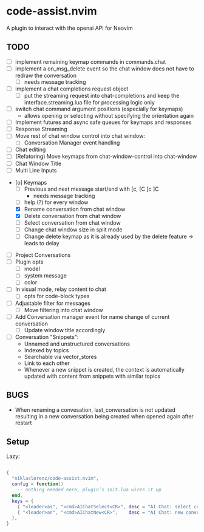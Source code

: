 # code-assist.nvim

A plugin to interact with the openai API for Neovim

## TODO

- [ ] implement remaining keymap commands in commands.chat
- [ ] implement a on_msg_delete event so the chat window does not have to redraw the conversation
  - [ ] needs message tracking
- [ ] implement a chat completions request object
  - [ ] put the streaming request into chat-completions and keep the interface.streaming.lua file
        for processing logic only
- [ ] switch chat command argument positions (especially for keymaps)
  - allows opening or selecting without specifying the orientation again
- [ ] Implement futures and async safe queues for keymaps and responses
- [ ] Response Streaming
- [ ] Move rest of chat window control into chat window:
  - [ ] Conversation Manager event handling
- [ ] Chat editing
- [ ] (Refatoring) Move keymaps from chat-window-control into chat-window
- [ ] Chat Window Title
- [ ] Multi Line Inputs
- [o] Keymaps
  - [ ] Previous and next message start/end with \[c, \[C \]c \]C
    - needs message tracking
  - [ ] help (?) for every window
  - [x] Rename conversation from chat window
  - [x] Delete conversation from chat window
  - [ ] Select conversation from chat window
  - [ ] Change chat window size in split mode
  - [ ] Change delete keymap as it is already used by the delete feature -> leads to delay
- [ ] Project Conversations
- [ ] Plugin opts
  - [ ] model
  - [ ] system message
  - [ ] color
- [ ] In visual mode, relay content to chat
  - [ ] opts for code-block types
- [ ] Adjustable filter for messages
  - [ ] Move filtering into chat window
- [ ] Add Conversation manager event for name change of current conversation
  - [ ] Update window title accordingly
- [ ] Conversation "Snippets":
  - Unnamed and unstructured conversations
  - Indexed by topics
  - Searchable via vector_stores
  - Link to each other
  - Whenever a new snippet is created, the context is automatically updated with content
    from snippets with similar topics

## BUGS

- When renaming a convesation, last_conversation is not updated resulting in a new conversation being created when opened again after restart

## Setup

Lazy:

```lua

{
  "niklaslorenz/code-assist.nvim",
  config = function()
    -- nothing needed here, plugin’s init.lua wires it up
  end,
  keys = {
    { "<leader>as", "<cmd>AIChatSelect<CR>", desc = "AI Chat: select conversation" },
    { "<leader>an", "<cmd>AIChatNew<CR>",    desc = "AI Chat: new conversation" },
  },
}
```
